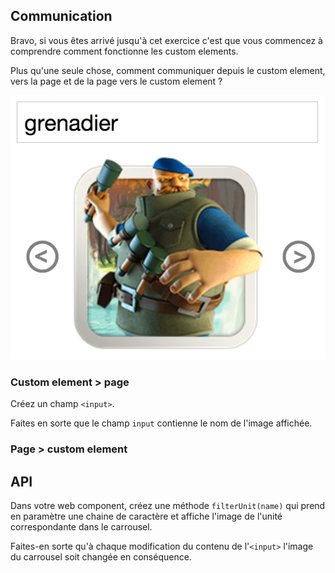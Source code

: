 ## Communication

Bravo, si vous êtes arrivé jusqu'à cet exercice c'est que vous commencez à comprendre comment fonctionne les custom elements.

Plus qu'une seule chose, comment communiquer depuis le custom element, vers la page et de la page vers le custom element ?

![Communication](input.png "Communication")

### Custom element > page

Créez un champ `<input>`.

Faites en sorte que le champ `input` contienne le nom de l'image affichée.

### Page > custom element

## API

Dans votre web component, créez une méthode `filterUnit(name)` qui prend en paramètre une chaine de caractère et affiche l'image de l'unité correspondante dans le carrousel.

Faites-en sorte qu'à chaque modification du contenu de l'`<input>` l'image du carrousel soit changée en conséquence.
